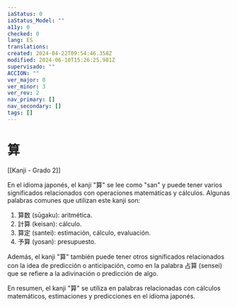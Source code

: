 ```yaml
---
iaStatus: 0
iaStatus_Model: ""
a11y: 0
checked: 0
lang: ES
translations: 
created: 2024-04-22T09:54:46.358Z
modified: 2024-06-10T15:26:25.981Z
supervisado: ""
ACCION: ""
ver_major: 0
ver_minor: 3
ver_rev: 2
nav_primary: []
nav_secondary: []
tags: []
---
```

# 算

[[Kanji - Grado 2]]

En el idioma japonés, el kanji "算" se lee como "san" y puede tener varios significados relacionados con operaciones matemáticas y cálculos. Algunas palabras comunes que utilizan este kanji son:

1. 算数 (sūgaku): aritmética.
2. 計算 (keisan): cálculo.
3. 算定 (santei): estimación, cálculo, evaluación.
4. 予算 (yosan): presupuesto.

Además, el kanji "算" también puede tener otros significados relacionados con la idea de predicción o anticipación, como en la palabra 占算 (sensei) que se refiere a la adivinación o predicción de algo.

En resumen, el kanji "算" se utiliza en palabras relacionadas con cálculos matemáticos, estimaciones y predicciones en el idioma japonés.
